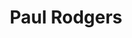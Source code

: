 ---
title: "Paul Rodgers"
summary: "English rock singer, born 17 Dec 1949 in Middlesbrough. Best known for being a member of Free and Bad Company and his collaboration with Queen. Also had a brief collaboration with Led Zeppelin guitarist Jimmy Page, under The Firm guise. Rodgers was also a member of Desperado along side , he left the band sometime before 1979, and there are no known recordings of his time in the band."
image: "paul-rodgers.jpg"
apple_music_artist_url: "None"
wikipedia_url: "none"
---